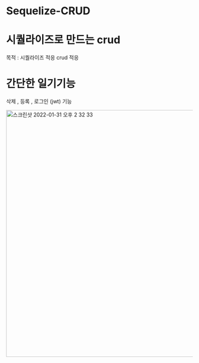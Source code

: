 # Sequelize-CRUD

# 시퀄라이즈로 만드는 crud 
목적 : 시퀄라이즈 적응 crud 적응 

# 간단한 일기기능 
삭제 , 등록 , 로그인 (jwt) 기능 


<img width="665" alt="스크린샷 2022-01-31 오후 2 32 33" src="https://user-images.githubusercontent.com/69393030/151743779-d4905374-97fb-4c2f-93ec-79014bfad5b4.png">
